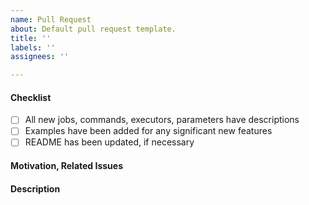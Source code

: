 ```yaml
---
name: Pull Request
about: Default pull request template.
title: ''
labels: ''
assignees: ''

---
```


#### Checklist

<!--
  Thank you for contributing to CircleCI Orbs!
  before submitting your request, please go through the following
  items and place an x in the [ ] if they have been completed.
-->

- [ ] All new jobs, commands, executors, parameters have descriptions
- [ ] Examples have been added for any significant new features
- [ ] README has been updated, if necessary

#### Motivation, Related Issues

<!---
  Why is this change required? what problem does it solve?
  paste links to any relevant GitHub issues filed against
  this repository that this pull request addresses
-->

#### Description

<!---
  Describe your changes in details, preferably in an imperative mood,
  i.e., "add `commandA` to `jobB`"
-->
